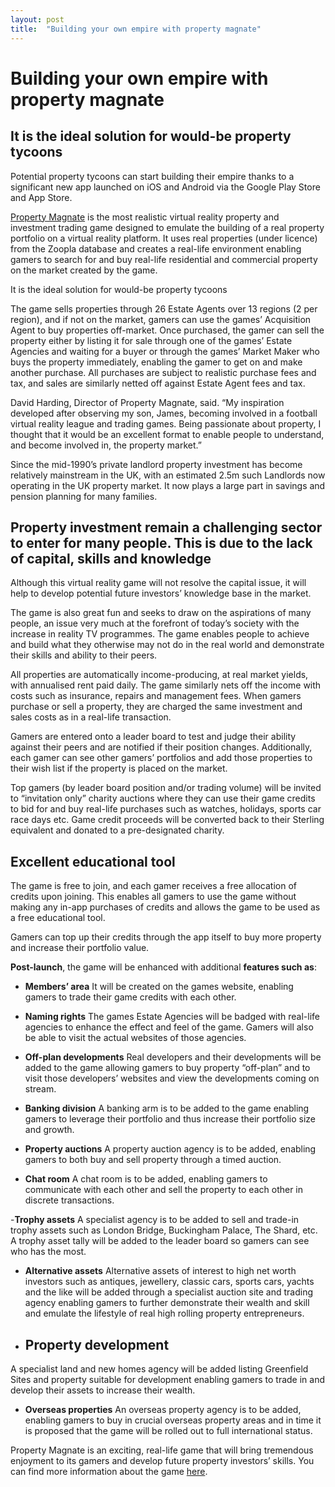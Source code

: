```yaml
---
layout: post
title:  "Building your own empire with property magnate"
---
```



# Building your own empire with property magnate

## It is the ideal solution for would-be property tycoons
Potential property tycoons can start building their empire thanks to a significant new app launched on iOS and Android via the Google Play Store and App Store.

[Property Magnate](https://headchannel.co.uk/stories/real-estate-mobile-game/) is the most realistic virtual reality property and investment trading game designed to emulate the building of a real property portfolio on a virtual reality platform. It uses real properties (under licence) from the Zoopla database and creates a real-life environment enabling gamers to search for and buy real-life residential and commercial property on the market created by the game.

It is the ideal solution for would-be property tycoons

The game sells properties through 26 Estate Agents over 13 regions (2 per region), and if not on the market, gamers can use the games’ Acquisition Agent to buy properties off-market. Once purchased, the gamer can sell the property either by listing it for sale through one of the games’ Estate Agencies and waiting for a buyer or through the games’ Market Maker who buys the property immediately, enabling the gamer to get on and make another purchase. All purchases are subject to realistic purchase fees and tax, and sales are similarly netted off against Estate Agent fees and tax.

David Harding, Director of Property Magnate, said. “My inspiration developed after observing my son, James, becoming involved in a football virtual reality league and trading games. Being passionate about property, I thought that it would be an excellent format to enable people to understand, and become involved in, the property market.”

Since the mid-1990’s private landlord property investment has become relatively mainstream in the UK, with an estimated 2.5m such Landlords now operating in the UK property market. It now plays a large part in savings and pension planning for many families.

## Property investment remain a challenging sector to enter for many people. This is due to the lack of capital, skills and knowledge
Although this virtual reality game will not resolve the capital issue, it will help to develop potential future investors’ knowledge base in the market.

The game is also great fun and seeks to draw on the aspirations of many people, an issue very much at the forefront of today’s society with the increase in reality TV programmes. The game enables people to achieve and build what they otherwise may not do in the real world and demonstrate their skills and ability to their peers.

All properties are automatically income-producing, at real market yields, with annualised rent paid daily. The game similarly nets off the income with costs such as insurance, repairs and management fees. When gamers purchase or sell a property, they are charged the same investment and sales costs as in a real-life transaction.

Gamers are entered onto a leader board to test and judge their ability against their peers and are notified if their position changes. Additionally, each gamer can see other gamers’ portfolios and add those properties to their wish list if the property is placed on the market.

Top gamers (by leader board position and/or trading volume) will be invited to “invitation only” charity auctions where they can use their game credits to bid for and buy real-life purchases such as watches, holidays, sports car race days etc. Game credit proceeds will be converted back to their Sterling equivalent and donated to a pre-designated charity.

## Excellent educational tool
The game is free to join, and each gamer receives a free allocation of credits upon joining. This enables all gamers to use the game without making any in-app purchases of credits and allows the game to be used as a free educational tool.

Gamers can top up their credits through the app itself to buy more property and increase their portfolio value.

**Post-launch**, the game will be enhanced with additional **features such as**:

- **Members’ area**
It will be created on the games website, enabling gamers to trade their game credits with each other.

- **Naming rights**
The games Estate Agencies will be badged with real-life agencies to enhance the effect and feel of the game. Gamers will also be able to visit the actual websites of those agencies.

- **Off-plan developments**
Real developers and their developments will be added to the game allowing gamers to buy property “off-plan” and to visit those developers’ websites and view the developments coming on stream.

- **Banking division**
A banking arm is to be added to the game enabling gamers to leverage their portfolio and thus increase their portfolio size and growth.

- **Property auctions**
A property auction agency is to be added, enabling gamers to both buy and sell property through a timed auction.

- **Chat room**
A chat room is to be added, enabling gamers to communicate with each other and sell the property to each other in discrete transactions.

-**Trophy assets**
A specialist agency is to be added to sell and trade-in trophy assets such as London Bridge, Buckingham Palace, The Shard, etc. A trophy asset tally will be added to the leader board so gamers can see who has the most.

- **Alternative assets**
Alternative assets of interest to high net worth investors such as antiques, jewellery, classic cars, sports cars, yachts and the like will be added through a specialist auction site and trading agency enabling gamers to further demonstrate their wealth and skill and emulate the lifestyle of real high rolling property entrepreneurs.

- ## Property development
A specialist land and new homes agency will be added listing Greenfield Sites and property suitable for development enabling gamers to trade in and develop their assets to increase their wealth.

- **Overseas properties**
An overseas property agency is to be added, enabling gamers to buy in crucial overseas property areas and in time it is proposed that the game will be rolled out to full international status.

Property Magnate is an exciting, real-life game that will bring tremendous enjoyment to its gamers and develop future property investors’ skills. You can find more information about the game [here](https://headchannel.co.uk/stories/real-estate-mobile-game/).
